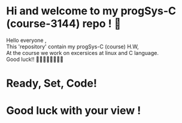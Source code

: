 # Hi and welcome to my progSys-C (course-3144) repo ! 🚀

Hello everyone , <br>
This 'repository' contain my progSys-C (course) H.W, <br>
At the course we work on excersices at linux and C language. <br> 
Good luck!! 👩‍💻🧙‍♂️🚀👩‍💻🔥

# Ready, Set, Code!
# Good luck with your view !
